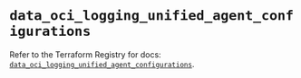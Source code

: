 # `data_oci_logging_unified_agent_configurations`

Refer to the Terraform Registry for docs: [`data_oci_logging_unified_agent_configurations`](https://registry.terraform.io/providers/oracle/oci/6.18.0/docs/data-sources/logging_unified_agent_configurations).
